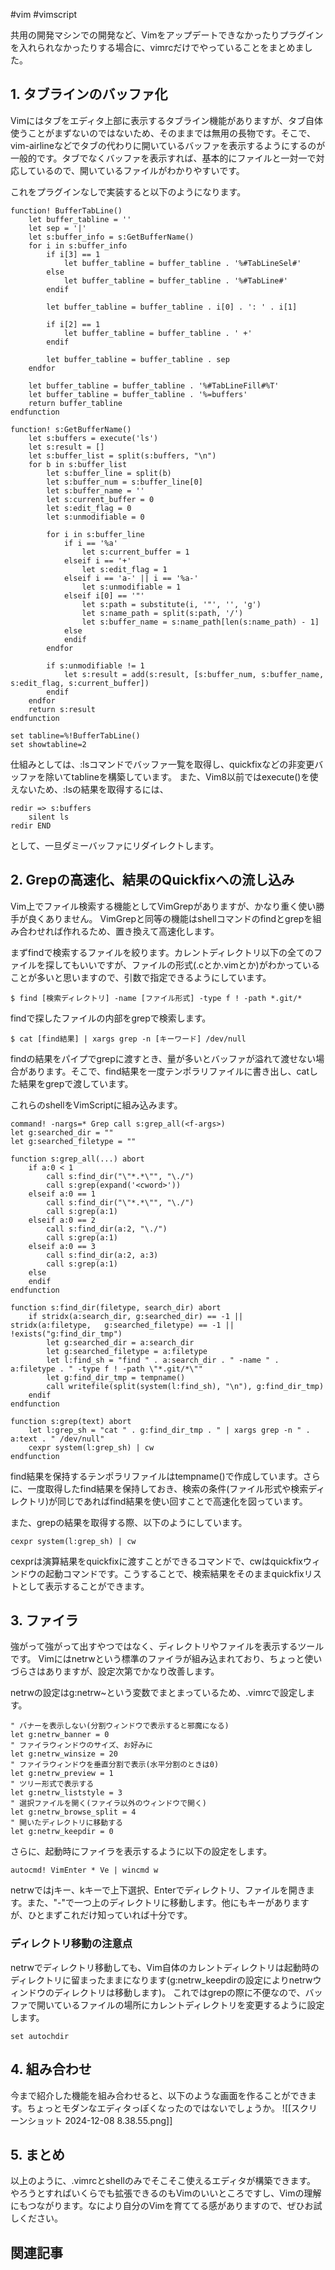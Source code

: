 #vim #vimscript 

共用の開発マシンでの開発など、Vimをアップデートできなかったりプラグインを入れられなかったりする場合に、vimrcだけでやっていることをまとめました。

## 1. タブラインのバッファ化
Vimにはタブをエディタ上部に表示するタブライン機能がありますが、タブ自体使うことがまずないのではないため、そのままでは無用の長物です。そこで、vim-airlineなどでタブの代わりに開いているバッファを表示するようにするのが一般的です。タブでなくバッファを表示すれば、基本的にファイルと一対一で対応しているので、開いているファイルがわかりやすいです。

これをプラグインなしで実装すると以下のようになります。

```VimScript
function! BufferTabLine() 
	let buffer_tabline = '' 
	let sep = '|' 
	let s:buffer_info = s:GetBufferName() 
	for i in s:buffer_info 
		if i[3] == 1 
			let buffer_tabline = buffer_tabline . '%#TabLineSel#' 
		else 
			let buffer_tabline = buffer_tabline . '%#TabLine#' 
		endif 
	
		let buffer_tabline = buffer_tabline . i[0] . ': ' . i[1] 
	
		if i[2] == 1 
			let buffer_tabline = buffer_tabline . ' +' 
		endif 
	
		let buffer_tabline = buffer_tabline . sep 
	endfor 

	let buffer_tabline = buffer_tabline . '%#TabLineFill#%T' 
	let buffer_tabline = buffer_tabline . '%=buffers' 
	return buffer_tabline 
endfunction 

function! s:GetBufferName() 
	let s:buffers = execute('ls') 
	let s:result = [] 
	let s:buffer_list = split(s:buffers, "\n") 
	for b in s:buffer_list 
		let s:buffer_line = split(b) 
		let s:buffer_num = s:buffer_line[0] 
		let s:buffer_name = '' 
		let s:current_buffer = 0 
		let s:edit_flag = 0
		let s:unmodifiable = 0 
		
		for i in s:buffer_line 
			if i == '%a' 
				let s:current_buffer = 1 
			elseif i == '+' 
				let s:edit_flag = 1 
			elseif i == 'a-' || i == '%a-'
				let s:unmodifiable = 1
			elseif i[0] == '"' 
				let s:path = substitute(i, '"', '', 'g') 
				let s:name_path = split(s:path, '/') 
				let s:buffer_name = s:name_path[len(s:name_path) - 1]
			else 
			endif 
		endfor 
	
		if s:unmodifiable != 1
			let s:result = add(s:result, [s:buffer_num, s:buffer_name, s:edit_flag, s:current_buffer]) 
		endif
	endfor 
	return s:result 
endfunction 

set tabline=%!BufferTabLine()
set showtabline=2
```

仕組みとしては、:lsコマンドでバッファ一覧を取得し、quickfixなどの非変更バッファを除いてtablineを構築しています。
また、Vim8以前ではexecute()を使えないため、:lsの結果を取得するには、

```
redir => s:buffers
	silent ls
redir END
```

として、一旦ダミーバッファにリダイレクトします。

## 2. Grepの高速化、結果のQuickfixへの流し込み
Vim上でファイル検索する機能としてVimGrepがありますが、かなり重く使い勝手が良くありません。
VimGrepと同等の機能はshellコマンドのfindとgrepを組み合わせれば作れるため、置き換えて高速化します。

まずfindで検索するファイルを絞ります。カレントディレクトリ以下の全てのファイルを探してもいいですが、ファイルの形式(.cとか.vimとか)がわかっていることが多いと思いますので、引数で指定できるようにしています。
```
$ find [検索ディレクトリ] -name [ファイル形式] -type f ! -path *.git/*
```

findで探したファイルの内部をgrepで検索します。
```
$ cat [find結果] | xargs grep -n [キーワード] /dev/null
```
findの結果をパイプでgrepに渡すとき、量が多いとバッファが溢れて渡せない場合があります。そこで、find結果を一度テンポラリファイルに書き出し、catした結果をgrepで渡しています。

これらのshellをVimScriptに組み込みます。
```
command! -nargs=* Grep call s:grep_all(<f-args>)
let g:searched_dir = ""
let g:searched_filetype = ""
 
function s:grep_all(...) abort
	if a:0 < 1
		call s:find_dir("\"*.*\"", "\./")
		call s:grep(expand('<cword>'))
	elseif a:0 == 1
		call s:find_dir("\"*.*\"", "\./")
		call s:grep(a:1)
	elseif a:0 == 2
		call s:find_dir(a:2, "\./")
		call s:grep(a:1)
	elseif a:0 == 3
		call s:find_dir(a:2, a:3)
		call s:grep(a:1)
	else
	endif
endfunction

function s:find_dir(filetype, search_dir) abort
	if stridx(a:search_dir, g:searched_dir) == -1 || stridx(a:filetype,   g:searched_filetype) == -1 || !exists("g:find_dir_tmp")
		let g:searched_dir = a:search_dir
		let g:searched_filetype = a:filetype
		let l:find_sh = "find " . a:search_dir . " -name " . a:filetype . " -type f ! -path \"*.git/*\""
		let g:find_dir_tmp = tempname()
		call writefile(split(system(l:find_sh), "\n"), g:find_dir_tmp)
	endif
endfunction

function s:grep(text) abort
	let l:grep_sh = "cat " . g:find_dir_tmp . " | xargs grep -n " . a:text . " /dev/null"
	cexpr system(l:grep_sh) | cw
endfunction
```
find結果を保持するテンポラリファイルはtempname()で作成しています。さらに、一度取得したfind結果を保持しておき、検索の条件(ファイル形式や検索ディレクトリ)が同じであればfind結果を使い回すことで高速化を図っています。

また、grepの結果を取得する際、以下のようにしています。
```
cexpr system(l:grep_sh) | cw
```
cexprは演算結果をquickfixに渡すことができるコマンドで、cwはquickfixウィンドウの起動コマンドです。こうすることで、検索結果をそのままquickfixリストとして表示することができます。


## 3. ファイラ
強がって強がって出すやつではなく、ディレクトリやファイルを表示するツールです。
Vimにはnetrwという標準のファイラが組み込まれており、ちょっと使いづらさはありますが、設定次第でかなり改善します。

netrwの設定はg:netrw~という変数でまとまっているため、.vimrcで設定します。

```
" バナーを表示しない(分割ウィンドウで表示すると邪魔になる)
let g:netrw_banner = 0
" ファイラウィンドウのサイズ、お好みに
let g:netrw_winsize = 20
" ファイラウィンドウを垂直分割で表示(水平分割のときは0)
let g:netrw_preview = 1
" ツリー形式で表示する
let g:netrw_liststyle = 3
" 選択ファイルを開く(ファイラ以外のウィンドウで開く)
let g:netrw_browse_split = 4
" 開いたディレクトリに移動する
let g:netrw_keepdir = 0
```

さらに、起動時にファイラを表示するように以下の設定をします。
```
autocmd! VimEnter * Ve | wincmd w
```

netrwではjキー、kキーで上下選択、Enterでディレクトリ、ファイルを開きます。また、"-"で一つ上のディレクトリに移動します。他にもキーがありますが、ひとまずこれだけ知っていれば十分です。

### ディレクトリ移動の注意点
netrwでディレクトリ移動しても、Vim自体のカレントディレクトリは起動時のディレクトリに留まったままになります(g:netrw_keepdirの設定によりnetrwウィンドウのディレクトリは移動します)。
これではgrepの際に不便なので、バッファで開いているファイルの場所にカレントディレクトリを変更するように設定します。
```
set autochdir
```


## 4. 組み合わせ
今まで紹介した機能を組み合わせると、以下のような画面を作ることができます。ちょっとモダンなエディタっぽくなったのではないでしょうか。
![[スクリーンショット 2024-12-08 8.38.55.png]]

## 5. まとめ
以上のように、.vimrcとshellのみでそこそこ使えるエディタが構築できます。
やろうとすればいくらでも拡張できるのもVimのいいところですし、Vimの理解にもつながります。なにより自分のVimを育ててる感がありますので、ぜひお試しください。

## 関連記事


